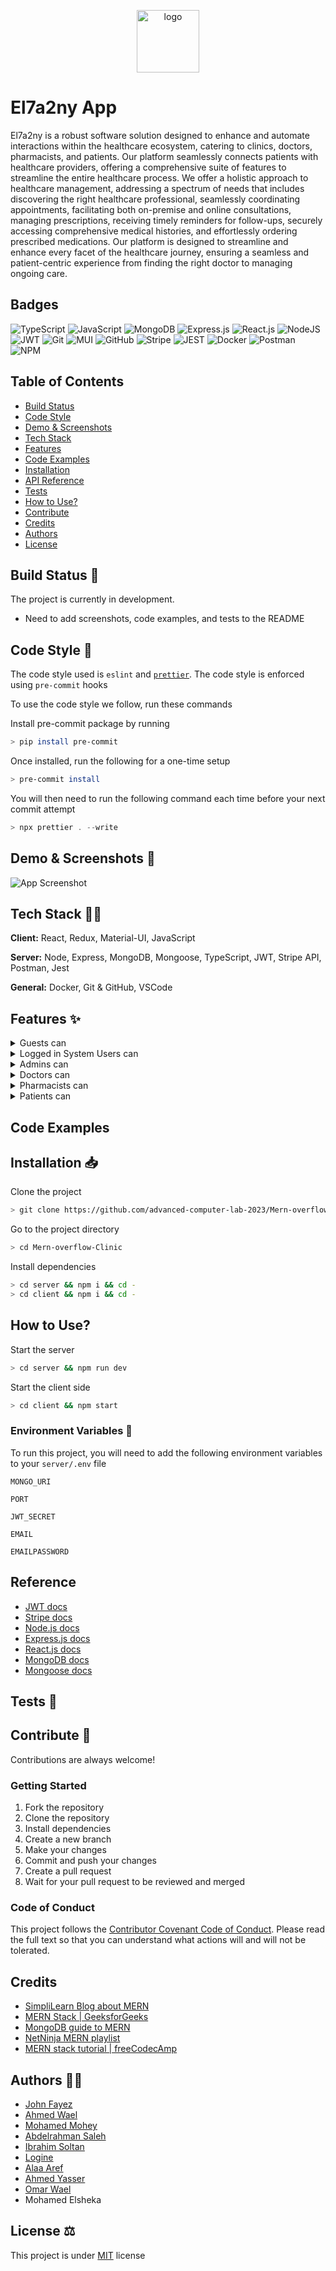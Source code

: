 <p align="center">
    <img width="100" src="https://i.imgur.com/M5HToBU.png" alt="logo">
</p>

# El7a2ny App

El7a2ny is a robust software solution designed to enhance and automate interactions within the healthcare ecosystem, catering to clinics, doctors, pharmacists, and patients. Our platform seamlessly connects patients with healthcare providers, offering a comprehensive suite of features to streamline the entire healthcare process. We offer a holistic approach to healthcare management, addressing a spectrum of needs that includes discovering the right healthcare professional, seamlessly coordinating appointments, facilitating both on-premise and online consultations, managing prescriptions, receiving timely reminders for follow-ups, securely accessing comprehensive medical histories, and effortlessly ordering prescribed medications. Our platform is designed to streamline and enhance every facet of the healthcare journey, ensuring a seamless and patient-centric experience from finding the right doctor to managing ongoing care.

## Badges

![TypeScript](https://img.shields.io/badge/typescript-%23007ACC.svg?style=for-the-badge&logo=typescript&logoColor=white)
![JavaScript](https://img.shields.io/badge/javascript-%23EFD81D.svg?style=for-the-badge&logo=javascript&logoColor=black)
![MongoDB](https://img.shields.io/badge/MongoDB-%234ea94b.svg?style=for-the-badge&logo=mongodb&logoColor=white)
![Express.js](https://img.shields.io/badge/express.js-%23404d59.svg?style=for-the-badge&logo=express&logoColor=%2361DAFB)
![React.js](https://img.shields.io/badge/react-%235ED3F3.svg?style=for-the-badge&logo=react&logoColor=black)
![NodeJS](https://img.shields.io/badge/node.js-6DA55F?style=for-the-badge&logo=node.js&logoColor=white)
![JWT](https://img.shields.io/badge/JWT-black?style=for-the-badge&logo=JSON%20web%20tokens)
![Git](https://img.shields.io/badge/git-%23F05033.svg?style=for-the-badge&logo=git&logoColor=white)
![MUI](https://img.shields.io/badge/MUI-%230081CB.svg?style=for-the-badge&logo=mui&logoColor=white)
![GitHub](https://img.shields.io/badge/github-%23121011.svg?style=for-the-badge&logo=github&logoColor=white)
![Stripe](https://img.shields.io/badge/stripe-%235469D4.svg?style=for-the-badge&logo=stripe&logoColor=white)
![JEST](https://img.shields.io/badge/jest-%23C21325.svg?style=for-the-badge&logo=jest&logoColor=white)
![Docker](https://img.shields.io/badge/docker-%231D63ED.svg?style=for-the-badge&logo=docker&logoColor=white)
![Postman](https://img.shields.io/badge/postman-%23F76935.svg?style=for-the-badge&logo=postman&logoColor=white)
![NPM](https://img.shields.io/badge/npm-%23C53635.svg?style=for-the-badge&logo=npm&logoColor=white)

## Table of Contents

-   [Build Status](#build-status-)
-   [Code Style](#code-style-)
-   [Demo \& Screenshots](#demo--screenshots-)
-   [Tech Stack](#tech-stack-)
-   [Features](#features-)
-   [Code Examples](#code-examples)
-   [Installation](#installation-)
-   [API Reference](#api-reference)
-   [Tests](#tests-)
-   [How to Use?](#how-to-use)
-   [Contribute](#contribute-)
-   [Credits](#credits)
-   [Authors](#authors-️)
-   [License](#license-️)

## Build Status 🔨

The project is currently in development.

-   Need to add screenshots, code examples, and tests to the README

## Code Style 📜

The code style used is `eslint` and [`prettier`](https://prettier.io/docs/en/). The code style is enforced using `pre-commit` hooks

To use the code style we follow, run these commands

Install pre-commit package by running

```bash
> pip install pre-commit
```

Once installed, run the following for a one-time setup

```bash
> pre-commit install
```

You will then need to run the following command each time before your next commit attempt

```javascript
> npx prettier . --write
```

## Demo & Screenshots 📸

![App Screenshot](https://via.placeholder.com/468x300?text=App+Screenshot+Here)

## Tech Stack 🧰🔧

**Client:** React, Redux, Material-UI, JavaScript

**Server:** Node, Express, MongoDB, Mongoose, TypeScript, JWT, Stripe API, Postman, Jest

**General:** Docker, Git & GitHub, VSCode

## Features ✨

<details>
<summary> Guests can </summary>

-   Sign in to their account
-   Sign up as a patient
-   Request to sign up as a pharmacist
-   Request to sign up as a doctor
-   Reset forgotten password through OTP sent to email
</details>

<details>
<summary> Logged in System Users can </summary>

-   Change their password
-   Sign out
-   View a list of all available medicines (photo, price, description)
-   Search for medicine based on name
-   Filter medicines based on medicinal use
</details>

<details>
<summary> Admins can </summary>

-   Add another admin with a set username and password
-   Remove doctor/pharmacist/patient/admin from the system
-   View all information uploaded by doctors/pharmacists who applied to join the platform
-   Accept or reject doctor and pharmacist proposals
-   Add/Update/Delete health packages with different price ranges
-   View a total sales report based on a chosen month
-   View information about any user on the system
</details>

<details>
<summary> Doctors can </summary>

-   Update their information (email, hourly rate, affiliation)
-   View and accept employment contract
-   Add their available time slots for appointments
-   Filter appointments by date/status
-   View information and health records of patients registered with them
-   View all new and old prescriptions and their statuses
-   View a list with all their patients
-   Search for a patient using their name
-   Filter patients based on upcoming appointments
-   Receive notifications of their appointments on the system and by mail
-   View a list of all their upcoming / past appointments
-   Filter appointments by date or status
-   Reschedule an appointment for a patient
-   Cancel an appointment
-   Receive notifications about cancelled or rescheduled appointments on the system and by mail
-   Schedule a follow-up for a patient
-   Add / Delete medicine to / from the prescription from the pharmacy platform
-   Add / Update dosage for each medicine added to the prescription
-   Download selected prescription (PDF)
-   Add new health records for a patient
-   Start / End a video call with a patient
-   Chat with a patient
-   Add a patient's prescription
-   Update a patient's prescription before it is submitted to the pharmacy
-   Accept or revoke a follow-up session request from a patient
-   View the amount in their wallet
</details>

<details>
<summary> Pharmacists can </summary>

-   View the available quantity and sales of each medicine
-   Add a medicine with its details, price and available quantity
-   Upload medicine image
-   Edit medicine details and price
-   Archive / unarchive a medicine
-   View a total sales report based on a chosen month
-   Filter sales report based on a medicine / date
-   Chat with a patient
-   View the amount in my wallet
-   Receive a notification once a medicine is out of stock on the system and via email
</details>

<details>
<summary> Patients can </summary>

-   Upload / remove documents (PDF,JPEG,JPG,PNG) for their medical history
-   View uploaded health records
-   Add family members to the system
-   Link another existing patient's account as a family member
-   View registered family members
-   Choose to pay for their appointments using wallet or credit card
-   Enter credit card details and pay for an appointment using Stripe
-   Filter appointments by date / status
-   View all new and old prescriptions and their statuses
-   View health package options and details
-   Subscribe to a health package for themselves and their family members
-   Pay for the chosen health package using wallet or credit card
-   View subscribed health package for themselves and their family members
-   View the status of their health care package subscription
-   Cancel a subscription of a health package
-   View a list of all doctors along with their speciality, session price (based on subscribed health package if any)
-   Search for a doctor by name and/or speciality
-   Filter a doctor by speciality and/or availability on a certain date and at a specific time
-   View details about a specific selected doctor
-   Select an appointment date and time for themselves or for a family member
-   Receive a notification of their appointment on the system and by mail
-   View a list of their upcoming / past appointments
-   Filter appointments by date or status
-   Reschedule an appointment for themselves or for a family member
-   Cancel an appointment for themselves or for a family member
-   Receive a notification about cancelled or rescheduled appointments on the system and by mail
-   View a list of all their perscriptions
-   Filter prescriptions based on date or doctor or fulfillment status
-   View the details of a selected prescription
-   Pay directly for the prescription items by wallet or credit card
-   Download a prescription (PDF)
-   Start / End a video call with a doctor
-   Chat with a doctor or pharmacist
-   Request a follow-up to a previous appointment for themselves or a family member
-   Receive a refund in their wallet when a doctor cancels an appointment
-   View the amount in their wallet
-   Add an over the counter medicine or a prescription medicine included in their prescriptions in their cart
-   View their cart items
-   Remove an item from their cart
-   Update the amount of an item in their cart
-   Checkout their orders with address and payment method (wallet/COD/credit card)
-   Add new delivery addresses
-   View details and status of all their orders
-   Cancel a pending order
-   View alternatives to a medicine that is out of stock based on main active ingredient
</details>

## Code Examples

## Installation 📥

Clone the project

```bash
> git clone https://github.com/advanced-computer-lab-2023/Mern-overflow-Clinic
```

Go to the project directory

```bash
> cd Mern-overflow-Clinic
```

Install dependencies

```bash
> cd server && npm i && cd -
> cd client && npm i && cd -
```

## How to Use?

Start the server

```bash
> cd server && npm run dev
```

Start the client side

```bash
> cd client && npm start
```

### Environment Variables 📃

To run this project, you will need to add the following environment variables to your `server/.env` file

`MONGO_URI`

`PORT`

`JWT_SECRET`

`EMAIL`

`EMAILPASSWORD`

## Reference

-   [JWT docs](https://jwt.io/introduction)
-   [Stripe docs](https://stripe.com/docs)
-   [Node.js docs](https://nodejs.org/en/docs/)
-   [Express.js docs](https://expressjs.com/en/4x/api.html)
-   [React.js docs](https://legacy.reactjs.org/docs/getting-started.html)
-   [MongoDB docs](https://www.mongodb.com/docs/)
-   [Mongoose docs](https://mongoosejs.com/docs/)

## Tests 🧪

## Contribute 🤝

Contributions are always welcome!

### Getting Started

1. Fork the repository
2. Clone the repository
3. Install dependencies
4. Create a new branch
5. Make your changes
6. Commit and push your changes
7. Create a pull request
8. Wait for your pull request to be reviewed and merged

### Code of Conduct

This project follows the [Contributor Covenant Code of Conduct](https://www.contributor-covenant.org/version/2/0/code_of_conduct/). Please read the full text so that you can understand what actions will and will not be tolerated.

## Credits

-   [SimpliLearn Blog about MERN](https://www.simplilearn.com/tutorials/mongodb-tutorial/what-is-mern-stack-introduction-and-examples)
-   [MERN Stack | GeeksforGeeks](https://www.geeksforgeeks.org/mern-stack/)
-   [MongoDB guide to MERN](https://www.mongodb.com/languages/mern-stack-tutorial)
-   [NetNinja MERN playlist](https://www.youtube.com/watch?v=98BzS5Oz5E4&list=PL4cUxeGkcC9iJ_KkrkBZWZRHVwnzLIoUE)
-   [MERN stack tutorial | freeCodecAmp](https://www.youtube.com/watch?v=-42K44A1oMA)

## Authors 🧑‍💻️

-   [John Fayez](https://www.github.com/john-roufaeil)
-   [Ahmed Wael](https://github.com/ahmedwael216)
-   [Mohamed Mohey](https://github.com/mmi333)
-   [Abdelrahman Saleh](https://github.com/19AbdelrahmanSalah19)
-   [Ibrahim Soltan](https://github.com/Ibrahim-Soltan)
-   [Logine](https://github.com/logine20)
-   [Alaa Aref](https://github.com/AlaM-01)
-   [Ahmed Yasser](https://github.com/ahmedyasser07)
-   [Omar Wael](https://github.com/o-wael)
-   Mohamed Elsheka

## License ⚖️

This project is under [MIT](https://choosealicense.com/licenses/mit/)
license
